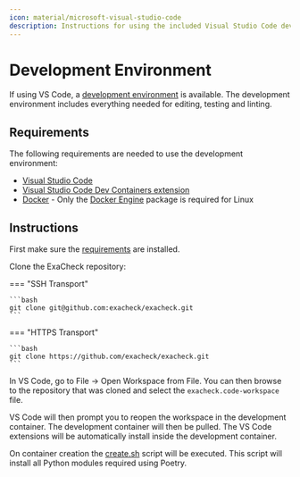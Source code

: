 ```yaml
---
icon: material/microsoft-visual-studio-code
description: Instructions for using the included Visual Studio Code development environment in a Docker container.
---
```


# Development Environment

If using VS Code, a [development environment][ExaCheck Development Environment] is available. The development environment includes everything needed for editing, testing and linting.

## Requirements

The following requirements are needed to use the development environment:

- [Visual Studio Code][Visual Studio Code]
- [Visual Studio Code Dev Containers extension][Code Extension: Dev Containers]
- [Docker][Docker: Get Docker] - Only the [Docker Engine][Docker: Install Docker Engine] package is required for Linux

## Instructions

First make sure the [requirements](#requirements) are installed.

Clone the ExaCheck repository:

=== "SSH Transport"

    ```bash
    git clone git@github.com:exacheck/exacheck.git
    ```

=== "HTTPS Transport"

    ```bash
    git clone https://github.com/exacheck/exacheck.git
    ```

In VS Code, go to File -> Open Workspace from File. You can then browse to the repository that was cloned and select the `exacheck.code-workspace` file.

VS Code will then prompt you to reopen the workspace in the development container. The development container will then be pulled. The VS Code extensions will be automatically install inside the development container.

On container creation the [create.sh][ExaCheck Development Environment: create.sh] script will be executed. This script will install all Python modules required using Poetry.

[ExaCheck Development Environment]: https://github.com/exacheck/exacheck/tree/main/.devcontainer
[Visual Studio Code]: https://code.visualstudio.com/
[Code Extension: Dev Containers]: https://marketplace.visualstudio.com/items?itemName=ms-vscode-remote.remote-containers
[Docker: Get Docker]: https://docs.docker.com/get-docker/
[Docker: Install Docker Engine]: https://docs.docker.com/engine/install/
[ExaCheck Development Environment: create.sh]: https://github.com/exacheck/exacheck/blob/main/.devcontainer/code/scripts/create.sh
